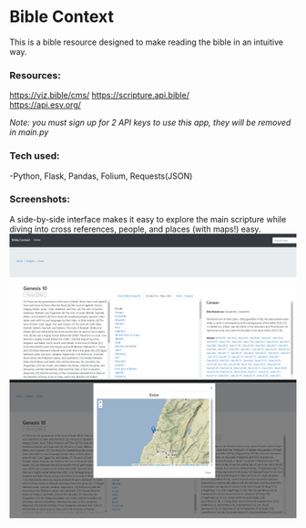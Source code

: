 # Bible Context 

This is a bible resource designed to make reading the bible in an intuitive way.

### Resources:
  https://viz.bible/cms/
  https://scripture.api.bible/  
  https://api.esv.org/

*Note: you must sign up for 2 API keys to use this app, they will be removed in main.py*

### Tech used:
  -Python, Flask, Pandas, Folium, Requests(JSON)
  
### Screenshots: 
A side-by-side interface makes it easy to explore the main scripture while diving into cross references, people, and places (with maps!) easy.
![alt_text](/images/1.jpg)
![alt_text](/images/2.jpg)
 
